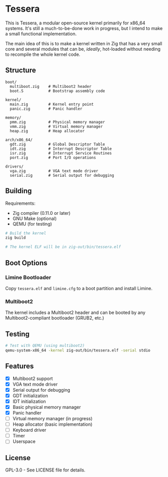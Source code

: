 # Tessera
This is Tessera, a modular open-source kernel primarily for x86_64 systems. It's still a much-to-be-done work in progress, but I intend to make a small functional implementation.

The main idea of this is to make a kernel written in Zig that has a very small core and several modules that can be, *ideally*, hot-loaded without needing to recompile the whole kernel code.

## Structure

```
boot/
  multiboot.zig    # Multiboot2 header
  boot.S           # Bootstrap assembly code

kernel/
  main.zig         # Kernel entry point
  panic.zig        # Panic handler

memory/
  pmm.zig          # Physical memory manager
  vmm.zig          # Virtual memory manager
  heap.zig         # Heap allocator

arch/x86_64/
  gdt.zig          # Global Descriptor Table
  idt.zig          # Interrupt Descriptor Table
  isr.zig          # Interrupt Service Routines
  port.zig         # Port I/O operations

drivers/
  vga.zig          # VGA text mode driver
  serial.zig       # Serial output for debugging
```

## Building

Requirements:
- Zig compiler (0.11.0 or later)
- GNU Make (optional)
- QEMU (for testing)

```bash
# Build the kernel
zig build

# The kernel ELF will be in zig-out/bin/tessera.elf
```

## Boot Options

### Limine Bootloader
Copy `tessera.elf` and `limine.cfg` to a boot partition and install Limine.

### Multiboot2
The kernel includes a Multiboot2 header and can be booted by any Multiboot2-compliant bootloader (GRUB2, etc.)

## Testing

```bash
# Test with QEMU (using multiboot2)
qemu-system-x86_64 -kernel zig-out/bin/tessera.elf -serial stdio
```

## Features

- [x] Multiboot2 support
- [x] VGA text mode driver
- [x] Serial output for debugging
- [x] GDT initialization
- [x] IDT initialization
- [x] Basic physical memory manager
- [x] Panic handler
- [ ] Virtual memory manager (in progress)
- [ ] Heap allocator (basic implementation)
- [ ] Keyboard driver
- [ ] Timer
- [ ] Userspace

## License

GPL-3.0 - See LICENSE file for details.

